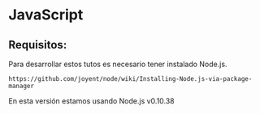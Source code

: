 # JavaScript

## Requisitos:
Para desarrollar estos tutos es necesario tener instalado Node.js.

``https://github.com/joyent/node/wiki/Installing-Node.js-via-package-manager``

En esta versión estamos usando Node.js v0.10.38
